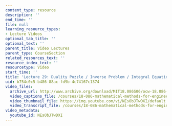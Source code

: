 ```yaml
---
content_type: resource
description: ''
end_time: ''
file: null
learning_resource_types:
- Lecture Videos
optional_tab_title: ''
optional_text: ''
parent_title: Video Lectures
parent_type: CourseSection
related_resources_text: ''
resource_index_text: ''
resourcetype: Video
start_time: ''
title: 'Lecture 29: Duality Puzzle / Inverse Problem / Integral Equations'
uid: b754c0c5-b486-88ac-fd9b-4c74167c1374
video_files:
  archive_url: http://www.archive.org/download/MIT18.086S06/ocw-18.086-28apr2006-220k.mp4
  video_captions_file: /courses/18-086-mathematical-methods-for-engineers-ii-spring-2006/da7aa5172dd25c36a0acbb83e0e44d76_NEsObJTwDXI.vtt
  video_thumbnail_file: https://img.youtube.com/vi/NEsObJTwDXI/default.jpg
  video_transcript_file: /courses/18-086-mathematical-methods-for-engineers-ii-spring-2006/21945b85e0cf51cefe7f73145cffd84a_NEsObJTwDXI.pdf
video_metadata:
  youtube_id: NEsObJTwDXI
---
```

